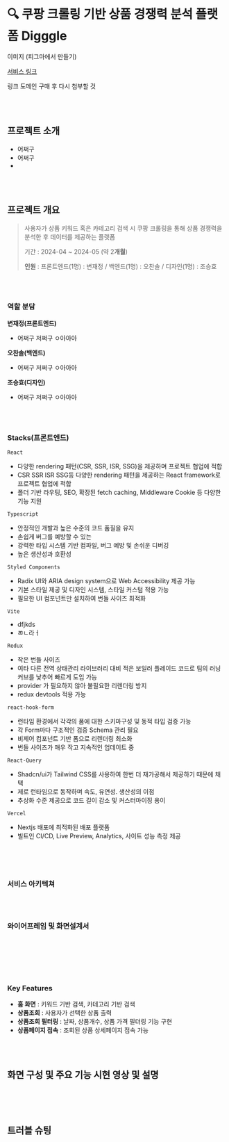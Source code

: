 # 🔍 쿠팡 크롤링 기반 상품 경쟁력 분석 플랫폼 Digggle
 

이미지 (피그마에서 만들기)

[서비스 링크](https://keyword-searcher-project-frontend-keyword-project.vercel.app/categories)

링크 도메인 구매 후 다시 첨부할 것

<br>
<br>




## 프로젝트 소개
- 어쩌구
- 어쩌구
- 

<br>
<br>

## 프로젝트 개요
> 사용자가 상품 키워드 혹은 카테고리 검색 시 쿠팡 크롤링을 통해 상품 경쟁력을 분석한 후 데이터를 제공하는 플랫폼
> 
> 기간 : 2024-04 ~ 2024-05 (약 2**개월**)
> 
> **인원** : 프론트엔드(1명) : 변재정 / 백엔드(1명) : 오찬솔 / 디자인(1명) : 조승효


<br>
<br>

### 역할 분담

**변재정(프론트엔드)**
- 어쩌구 저쩌구 ㅇ아아아


**오찬솔(백엔드)**
- 어쩌구 저쩌구 ㅇ아아아

**조승효(디자인)**
- 어쩌구 저쩌구 ㅇ아아아




<br>
<br>


### Stacks(프론트엔드)

`React`

- 다양한 rendering 패턴(CSR, SSR, ISR, SSG)을 제공하며 프로젝트 협업에 적합
- CSR SSR ISR SSG등 다양한 rendering 패턴을 제공하는 React framework로 프로젝트 협업에 적합
- 폴더 기반 라우팅, SEO, 확장된 fetch caching, Middleware Cookie 등 다양한 기능 지원


 `Typescript`

 - 안정적인 개발과 높은 수준의 코드 품질을 유지
 - 손쉽게 버그를 예방할 수 있는 
 - 강력한 타입 시스템 기반 컴파일, 버그 예방 및 손쉬운 디버깅
 - 높은 생산성과 호환성


`Styled Components`

- Radix UI와 ARIA design system으로 Web Accessibility 제공 가능
- 기본 스타일 제공 및 디자인 시스템, 스타일 커스텀 적용 가능
- 필요한 UI 컴포넌트만 설치하여 번들 사이즈 최적화

`Vite`

- dfjkds
- ㄻㄴ라ㅓ



 `Redux`
 
- 작은 번들 사이즈 
- 여타 다른 전역 상태관리 라이브러리 대비 적은 보일러 플레이드 코드로 팀의 러닝 커브를 낯추어 빠르게 도입 가능
- provider 가 필요하지 않아 불필요한 리렌더링 방지
- redux devtools 적용 가능

 
 `react-hook-form`

- 런타임 환경에서 각각의 폼에 대한 스키마구성 및 동적 타입 검증 가능
- 각 Form마다 구조적인 검증 Schema 관리 필요
- 비제어 컴포넌트 기반 폼으로 리렌더링 최소화
- 번들 사이즈가 매우 작고 지속적인 업데이트 중

`React-Query`

 - Shadcn/ui가 Tailwind CSS를 사용하여 한번 더 재가공해서 제공하기 때문에 채택
 - 제로 런타임으로 동작하며 속도, 유연성. 생산성의 이점
 - 추상화 수준 제공으로 코드 길이 감소 및 커스터마이징 용이

   
 `Vercel`
 
- Nextjs 배포에 최적화된 배포 플랫폼
- 빌트인 CI/CD, Live Preview, Analytics, 사이트 성능 측정 제공

<br>
<br>
<br>

### 서비스 아키텍쳐


<br>
<br>

### 와이어프레임 및 화면설계서



<br><br>



<br>
<br>

### Key Features

- **홈 화면** : 키워드 기반 검색, 카테고리 기반 검색
- **상품조회** : 사용자가 선택한 상품 출력
- **상품조회 필터링** : 날짜, 상품개수, 상품 가격 필더링 기능 구현
- **상품페이지 접속** : 조회된 상품 상세페이지 접속 가능

  









<br>
<br>


## 화면 구성 및 주요 기능 시현 영상 및 설명



<br>
<br>
<br>



## 트러블 슈팅



